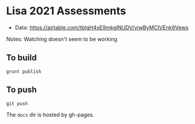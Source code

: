 # Lisa 2021 Assessments

* Data: https://airtable.com/tblgH4xE9mkglNUDV/viwByMCIVEnk9Vews

Notes: Watching doesn't seem to be working

## To build
```
grunt publish
```

## To push
```
git push
```
The `docs` dir is hosted by gh-pages.

